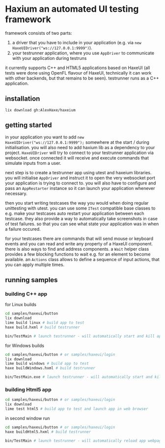 # Haxium an automated UI testing framework

framework consists of two parts:

1. a driver that you have to include in your application (e.g. via `new HaxeUIDriver("ws://127.0.0.1:9999")`).
2. your testrunner application, where you use `AppDriver` to communicate with your application during testruns

it currently supports C++ and HTML5 applications based on HaxeUI (all tests were done using OpenFL flavour of HaxeUI, technically it can work with other backends, but that remains to be seen). testrunner runs as a C++ application.

## installation

`lix download gh:AlexHaxe/haxeium`

## getting started

in your application you want to add `new HaxeUIDriver("ws://127.0.0.1:9999");` somewhere at the start / during initialisation. you will also need to add haxium lib as a dependency to your project. `HaxeUIDriver` will try to connect to your testrunner application via websocket. once connected it will receive and execute commands that simulate inputs from a user.

next step is to create a testrunner app using utest and haxeium libraries. you will initialise `AppDriver` and instruct it to open the very websocket port your application is trying to connect to. you will also have to configure and pass an `AppRestarter` instance so it can launch your application whenever necessary.

then you start writing testcases the way you would when doing regular unittesting with utest. you can use some `ITest` compatible base classes to e.g. make your testcases auto restart your application between each testcase. they also provide a way to automatically take screenshots in case of test failures. so that you can see what state your application was in when a failure occured.

for your testcases there are commands that will send mouse or keyboard events and you can read and write any property of a HaxeUI component. there is also ways to find and address components. a `Wait` helper class provides a few blocking functions to wait e.g. for an element to become available. an `Actions` class allows to define a sequence of input actions, that you can apply multiple times.

## running samples

### building C++ app

for Linux builds

```bash
cd samples/haxeui/button
lix download
lime build linux # build app to test
haxe build.hxml # build testrunner

bin/TestMain # launch testrunner - will automatically start and kill app multiple times during run
```

for Windows builds

```bash
cd samples/haxeui/button # or samples/haxeui/login
lix download
lime build windows # build app to test
haxe buildWindows.hxml # build testrunner

bin/TestMain.exe # launch testrunner - will automatically start and kill app multiple times during run
```

### building Html5 app

```bash
cd samples/haxeui/button # or samples/haxeui/login
lix download
lime test html5 # build app to test and launch app in web browser
```

in second window run

```bash
cd samples/haxeui/button # or samples/haxeui/login
haxe buildHtml5.hxml # build testrunner

bin/TestMain # launch testrunner - will automatically reload app webpage multiple times during run
```
